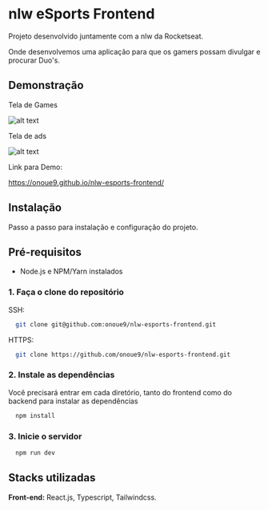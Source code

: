
# nlw eSports Frontend

Projeto desenvolvido juntamente com a nlw da Rocketseat.

Onde desenvolvemos uma aplicação para que os gamers possam divulgar e procurar Duo's.

## Demonstração

Tela de Games

![alt text](https://cdn.discordapp.com/attachments/851591758211055627/1085577055493685422/image.png)

Tela de ads

![alt text](https://cdn.discordapp.com/attachments/851591758211055627/1085577121990197298/image.png)

Link para Demo:

https://onoue9.github.io/nlw-esports-frontend/

## Instalação

Passo a passo para instalação e configuração do projeto.

## Pré-requisitos

- Node.js e NPM/Yarn instalados

### 1. Faça o clone do repositório

SSH:
```bash
  git clone git@github.com:onoue9/nlw-esports-frontend.git
```
HTTPS:
```bash
  git clone https://github.com/onoue9/nlw-esports-frontend.git
```

### 2. Instale as dependências

Você precisará entrar em cada diretório, tanto do frontend como do backend para instalar as dependências

```bash
  npm install
```

### 3. Inicie o servidor

```bash
  npm run dev
```

## Stacks utilizadas

**Front-end:** React.js, Typescript, Tailwindcss.

